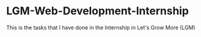 # LGM-Web-Development-Internship
This is the tasks that I have done in the Internship in Let's Grow More (LGM)

